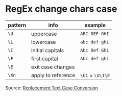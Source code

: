 # RegEx change chars case

| pattern | info                | example          |
|---------|---------------------|------------------|
| `\U`    | uppercase           | `ABC DEF GHI`    |
| `\L`    | lowercase           | `abc def ghi`    |
| `\I`    | initial capitals    | `Abc Def Ghi`    |
| `\F`    | first capital       | `Abc def ghi`    |
| `\E`    | exit case changes   |                  |
| `\Xn`   | apply to reference  | `\U1` = `\U\1\E` |

Source: [Replacement Text Case Conversion](https://www.regular-expressions.info/replacecase.html)

